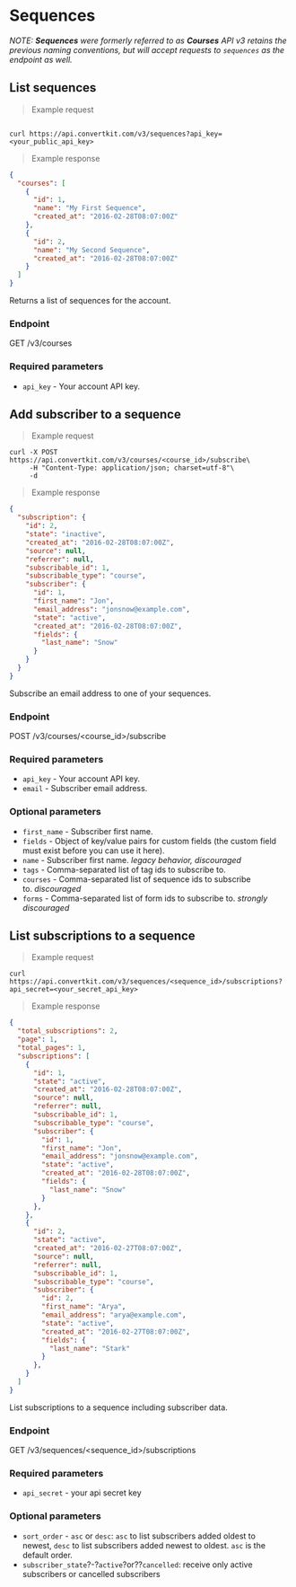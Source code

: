 Sequences
=========

_NOTE: **Sequences** were formerly referred to as **Courses** API v3 retains the previous naming conventions, but will accept requests to `sequences` as the endpoint as well._

List sequences
--------------

> Example request

```shell

curl https://api.convertkit.com/v3/sequences?api_key=<your_public_api_key>

```

> Example response

```json
{
  "courses": [
    {
      "id": 1,
      "name": "My First Sequence",
      "created_at": "2016-02-28T08:07:00Z"
    },
    {
      "id": 2,
      "name": "My Second Sequence",
      "created_at": "2016-02-28T08:07:00Z"
    }
  ]
}
```

Returns a list of sequences for the account.

### Endpoint

GET /v3/courses

### Required parameters

-   `api_key` - Your account API key.



Add subscriber to a sequence
----------------------------

> Example request

```shell
curl -X POST https://api.convertkit.com/v3/courses/<course_id>/subscribe\
     -H "Content-Type: application/json; charset=utf-8"\
     -d
```
> Example response

```json
{
  "subscription": {
    "id": 2,
    "state": "inactive",
    "created_at": "2016-02-28T08:07:00Z",
    "source": null,
    "referrer": null,
    "subscribable_id": 1,
    "subscribable_type": "course",
    "subscriber": {
      "id": 1,
      "first_name": "Jon",
      "email_address": "jonsnow@example.com",
      "state": "active",
      "created_at": "2016-02-28T08:07:00Z",
      "fields": {
        "last_name": "Snow"
      }
    }
  }
}
```

Subscribe an email address to one of your sequences.

### Endpoint

POST /v3/courses/<course_id>/subscribe

### Required parameters

-   `api_key` - Your account API key.
-   `email` - Subscriber email address.

### Optional parameters

-   `first_name` - Subscriber first name.
-   `fields` - Object of key/value pairs for custom fields (the custom field must exist before you can use it here).
-   `name` - Subscriber first name. *legacy behavior, discouraged*
-   `tags` - Comma-separated list of tag ids to subscribe to.
-   `courses` - Comma-separated list of sequence ids to subscribe to. *discouraged*
-   `forms` - Comma-separated list of form ids to subscribe to. *strongly discouraged*

List subscriptions to a sequence
--------------------------------

> Example request

```shell
curl https://api.convertkit.com/v3/sequences/<sequence_id>/subscriptions?api_secret=<your_secret_api_key>
```

> Example response

```json
{
  "total_subscriptions": 2,
  "page": 1,
  "total_pages": 1,
  "subscriptions": [
    {
      "id": 1,
      "state": "active",
      "created_at": "2016-02-28T08:07:00Z",
      "source": null,
      "referrer": null,
      "subscribable_id": 1,
      "subscribable_type": "course",
      "subscriber": {
        "id": 1,
        "first_name": "Jon",
        "email_address": "jonsnow@example.com",
        "state": "active",
        "created_at": "2016-02-28T08:07:00Z",
        "fields": {
          "last_name": "Snow"
        }
      },
    },
    {
      "id": 2,
      "state": "active",
      "created_at": "2016-02-27T08:07:00Z",
      "source": null,
      "referrer": null,
      "subscribable_id": 1,
      "subscribable_type": "course",
      "subscriber": {
        "id": 2,
        "first_name": "Arya",
        "email_address": "arya@example.com",
        "state": "active",
        "created_at": "2016-02-27T08:07:00Z",
        "fields": {
          "last_name": "Stark"
        }
      },
    }
  ]
}
```


List subscriptions to a sequence including subscriber data.

### Endpoint

GET /v3/sequences/<sequence_id>/subscriptions

### Required parameters

-   `api_secret` - your api secret key

### Optional parameters

-   `sort_order` - `asc` or `desc`: `asc` to list subscribers added oldest to newest, `desc` to list subscribers added newest to oldest. `asc` is the default order.
-   `subscriber_state`?-?`active`?or??`cancelled`: receive only active subscribers or cancelled subscribers

